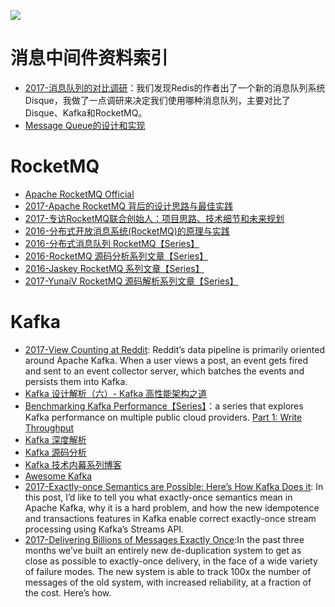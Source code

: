 ![](https://img.readitlater.com/i/cdn-images-1.medium.com/max/800/1*LBocICeBuP3FSLPMBLA04g/RS/w1408.png?&ssl=1)

# 消息中间件资料索引
- [2017-消息队列的对比调研](http://www.jianshu.com/p/f056a74d77a4)：我们发现Redis的作者出了一个新的消息队列系统Disque，我做了一点调研来决定我们使用哪种消息队列，主要对比了Disque、Kafka和RocketMQ。
- [Message Queue的设计和实现](http://mp.weixin.qq.com/s/AgdayVL0pvcwL0amLouu-Q)

# RocketMQ
- [Apache RocketMQ Official](https://rocketmq.incubator.apache.org/docs/quick-start/)
- [2017-Apache RocketMQ 背后的设计思路与最佳实践](http://jm.taobao.org/2017/03/09/20170309/)
- [2017-专访RocketMQ联合创始人：项目思路、技术细节和未来规划](http://www.infoq.com/cn/news/2017/02/RocketMQ-future-idea)
- [2016-分布式开放消息系统(RocketMQ)的原理与实践](http://www.jianshu.com/p/453c6e7ff81c)
- [2016-分布式消息队列 RocketMQ【Series】](http://blog.csdn.net/chunlongyu/article/category/6638499)
- [2016-RocketMQ 源码分析系列文章【Series】](http://blog.csdn.net/a417930422/article/category/6423649)
- [2016-Jaskey RocketMQ 系列文章【Series】](http://jaskey.github.io/blog/2016/12/15/rocketmq-concept/)
- [2017-YunaiV RocketMQ 源码解析系列文章【Series】](https://github.com/YunaiV/Blog/tree/master/RocketMQ)

# Kafka
- [2017-View Counting at Reddit](https://parg.co/bJE): Reddit’s data pipeline is primarily oriented around Apache Kafka. When a user views a post, an event gets fired and sent to an event collector server, which batches the events and persists them into Kafka.
- [Kafka 设计解析（六）- Kafka 高性能架构之道](http://www.jasongj.com/kafka/high_throughput/)
- [Benchmarking Kafka Performance【Series】](https://hackernoon.com/benchmarking-kafka-performance-part-1-write-throughput-7c7a76ab7db1)：a series that explores Kafka performance on multiple public cloud providers. [Part 1: Write Throughput](https://hackernoon.com/benchmarking-kafka-performance-part-1-write-throughput-7c7a76ab7db1)
- [Kafka 深度解析](http://www.jasongj.com/2015/01/02/Kafka%e6%b7%b1%e5%ba%a6%e8%a7%a3%e6%9e%90/)
- [Kafka 源码分析](https://zqhxuyuan1.gitbooks.io/kafka/content/chapter1-intro.html)
- [Kafka 技术内幕系列博客](http://zqhxuyuan.github.io/2017/01/01/Kafka-Code-Index/)
- [Awesome Kafka](https://github.com/infoslack/awesome-kafka#books)
- [2017-Exactly-once Semantics are Possible: Here’s How Kafka Does it](https://parg.co/bXj): In this post, I’d like to tell you what exactly-once semantics mean in Apache Kafka, why it is a hard problem, and how the new idempotence and transactions features in Kafka enable correct exactly-once stream processing using Kafka’s Streams API.
- [2017-Delivering Billions of Messages Exactly Once](https://segment.com/blog/exactly-once-delivery/):In the past three months we’ve built an entirely new de-duplication system to get as close as possible to exactly-once delivery, in the face of a wide variety of failure modes. The new system is able to track 100x the number of messages of the old system, with increased reliability, at a fraction of the cost. Here’s how.